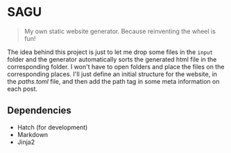# SAGU

> My own static website generator.
> Because reinventing the wheel is fun!

The idea behind this project is just to let me drop some files in the `input` folder and the generator automatically sorts the generated html file in the corresponding folder. I won't have to open folders and place the files on the corresponding places. I'll just define an initial structure for the website, in the _paths.toml_ file, and then add the path tag in some meta information on each post.

## Dependencies

- Hatch (for development)
- Markdown
- Jinja2



